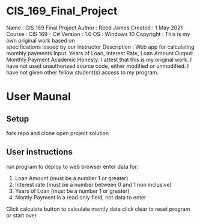 # CIS_169_Final_Project

Name        : CIS 169 Final Project
Author      : Reed James
Created     : 1 May 2021
Course      : CIS 169 - C#
Version     : 1.0
OS          : Windows 10
Copyright   : This is my own original work based on           
              specifications issued by our instructor
Description : Web app for calculating monthly payments
              Input: Years of Loan, Interest Rate, Loan Amount
              Output: Monthly Payment
Academic Honesty: I attest that this is my original work.
I have not used unauthorized source code, either modified or 
unmodified. I have not given other fellow student(s) access to my program.  

# User Maunal

## Setup
fork repo and clone 
open project solution

## User instructions
run program to deploy to web browser
enter data for:
1. Loan Amount (must be a number 1 or greater)
2. Interest rate (must be a number between 0 and 1 non inclusive)
3. Years of Loan (must be a number 1 or greater)
4. Montly Payment is a read only field, not data to enter


Click calculate button to calculate montly data
click clear to reset program or start over
